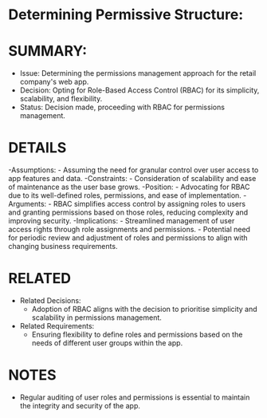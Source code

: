 # Determining Permissive Structure:

# SUMMARY:
   - Issue: Determining the permissions management approach for the retail company's web app.
   - Decision: Opting for Role-Based Access Control (RBAC) for its simplicity, scalability, and flexibility.
   - Status: Decision made, proceeding with RBAC for permissions management.

# DETAILS
   -Assumptions:
     	- Assuming the need for granular control over user access to app features and data.
   -Constraints:
     	- Consideration of scalability and ease of maintenance as the user base grows.
   -Position:
     	- Advocating for RBAC due to its well-defined roles, permissions, and ease of implementation.
   -Arguments:
     	- RBAC simplifies access control by assigning roles to users and granting permissions based on those roles, reducing complexity and improving security.
   -Implications:
     	- Streamlined management of user access rights through role assignments and permissions.
     	- Potential need for periodic review and adjustment of roles and permissions to align with changing business requirements.

# RELATED
   -  Related Decisions:
     	- Adoption of RBAC aligns with the decision to prioritise simplicity and scalability in permissions management.
   - Related Requirements:
     	- Ensuring flexibility to define roles and permissions based on the needs of different user groups within the app.

# NOTES
   - Regular auditing of user roles and permissions is essential to maintain the integrity and security of the app.
